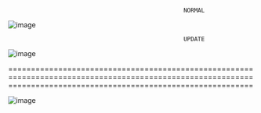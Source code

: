                                                       NORMAL
                                                      
![image](https://user-images.githubusercontent.com/57319180/179602482-505d9273-ec59-4c7e-b0c4-7685c7016875.png)
                  
                                                      UPDATE
                                                      
                                                      
![image](https://user-images.githubusercontent.com/57319180/179602823-fbf63da4-35c5-4180-8d74-9b3fbf330417.png)

==================================================================================================================================================================

![image](https://user-images.githubusercontent.com/57319180/179603081-47747d3b-9379-4431-8838-b6e81e64d3f3.png)

